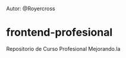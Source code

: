 Autor: @Royercross

frontend-profesional
===================

Repositorio de Curso Profesional Mejorando.la 
